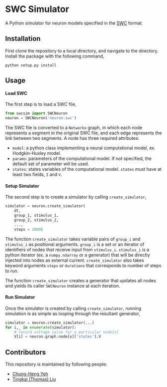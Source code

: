 # SWC Simulator

A Python simulator for neuron models specified in the
[SWC](http://www.neuronland.org/NLMorphologyConverter/MorphologyFormats/SWC/Spec.html)
format.

## Installation

First clone the repository to a local directory, and navigate to the directory. Install the package with the following command,

```
python setup.py install
```

## Usage

#### Load SWC
The first step is to load a SWC file,

```python
from swcsim import SWCNeuron
neuron = SWCNeuron('neuron.swc')
```
The SWC file is converted to a `Networkx` graph, in which each node represents a segment in the original SWC file, and each edge represents the link between two segments. A node has three required attributes:

* `model`: a python class implementing a neural computational model, ex. Hodgkin-Huxley model.
* `params`: parameters of the computational model. If not specified, the default set of parameter will be used.
* `states`: states variables of the computational model. `states` must have at least two fields, `I` and `V`.

#### Setup Simulator
The second step is to create a simulator by calling `create_simulator`,

```python
simulator = neuron.create_simulator(
    dt,
    group_1, stimulus_1,
    group_2, stimulus_2,
    ...,
    steps = 1000)
```

The function `create_simulator` takes variable pairs of `group_i` and `stimulus_i` as positional arguments. `group_i` is a set or an iterator of identifiers of nodes that receive input from `stimulus_i`. `stimulus_i` is a python iterator (ex. a `numpy.ndarray` or a generator) that will be directly injected into nodes as external current. `create_simulator` also takes keyword arguments `steps` or `durations` that corresponds to number of steps to run.

The function `create_simulator` creates a generator that updates all nodes and yields its caller `SWCNeuron` instance at each iteration.

#### Run Simulator
Once the simulator is created by calling `create_simulator`, running simulation is as simple as looping through the resultant generator,

```python
simulator = neuron.create_simulator(...)
for i,_ in enumerate(simulator):
    # record voltage value for a particular node[x]
    V[i] = neuron.graph.node[x]['states'].V
```

## Contributors
This repository is maintained by following people:

* [Chung-Heng Yeh](http://www.bionet.ee.columbia.edu/people)
* [Tingkai (Thomas) Liu](http://www.bionet.ee.columbia.edu/people)
